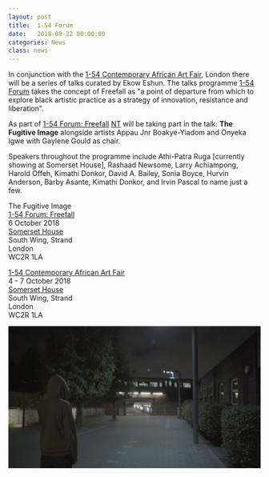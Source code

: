 ```yaml
---
layout: post
title:  1-54 Forum
date:   2018-09-22 00:00:00
categories: News
class: news
---
```

In conjunction with the <a href="http://1-54.com/london/" target="_blank">1-54 Contemporary African Art Fair</a>, London there will be a series of talks curated by Ekow Eshun. The talks programme <a href="http://1-54.com/london/forum-3/" target="_blank">1-54 Forum</a> takes the concept of <emp>Freefall</emp> as "a point of departure from which to explore black artistic practice as a strategy of innovation, resistance and liberation".

As part of <a href="http://1-54.com/london/forum-3/" target="_blank">1-54 Forum: Freefall</a> <a href="http://ntpresents.com" target="_blank">NT</a> will be taking part in the talk: <b>The Fugitive Image</b> alongside artists Appau Jnr Boakye-Yiadom and Onyeka Igwe with Gaylene Gould as chair.

Speakers throughout the programme include Athi-Patra Ruga [currently showing at Somerset House], Rashaad Newsome, Larry Achiampong, Harold Offeh, Kimathi Donkor, David A. Bailey, Sonia Boyce, Hurvin Anderson, Barby Asante, Kimathi Donkor, and Irvin Pascal to name just a few.

The Fugitive Image  
<a href="http://1-54.com/london/forum-3/" target="_blank">1-54 Forum: Freefall</a>  
6 October 2018  
<a href="https://www.somersethouse.org.uk" target="_blank">Somerset House</a>  
South Wing, Strand  
London  
WC2R 1LA

<a href="http://1-54.com/london/" target="_blank">1-54 Contemporary African Art Fair</a>    
4 - 7 October 2018  
<a href="https://www.somersethouse.org.uk" target="_blank">Somerset House</a>  
South Wing, Strand  
London  
WC2R 1LA

![fox image](/assets_posts/fox-1.jpg)
